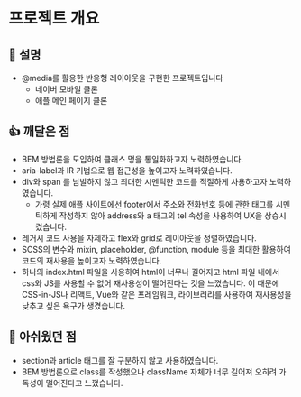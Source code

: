 # 프로젝트 개요

## 💬 설명

- @media를 활용한 반응형 레이아웃을 구현한 프로젝트입니다
    - 네이버 모바일 클론
    - 애플 메인 페이지 클론

## 👍 깨달은 점

- BEM 방법론을 도입하여 클래스 명을 통일화하고자 노력하였습니다.
- aria-label과 IR 기법으로 웹 접근성을 높이고자 노력하였습니다.
- div와 span 를 남발하지 않고 최대한 시멘틱한 코드를 적절하게 사용하고자 노력하였습니다.
    - 가령 실제 애플 사이트에선 footer에서 주소와 전화번호 등에 관한 태그를 시멘틱하게 작성하지 않아 address와 a 태그의 tel 속성을 사용하여 UX을 상승시켰습니다.
- 레거시 코드 사용을 자제하고 flex와 grid로 레이아웃을 정렬하였습니다.
- SCSS의 변수와 mixin, placeholder, @function, module 등을 최대한 활용하여 코드의 재사용을 높이고자 노력하였습니다.
- 하나의 index.html 파일을 사용하여 html이 너무나 길어지고 html 파일 내에서 css와 JS를 사용할 수 없어 재사용성이 떨어진다는 것을 느꼈습니다. 이 때문에 CSS-in-JS나 리액트, Vue와 같은 프레임워크, 라이브러리를 사용하여 재사용성을 낮추고 싶은 욕구가 생겼습니다.

## 🥶 아쉬웠던 점

- section과 article 태그를 잘 구분하지 않고 사용하였습니다.
- BEM 방법론으로 class를 작성했으나 className 자체가 너무 길어져 오히려 가독성이 떨어진다고 느꼈습니다.


